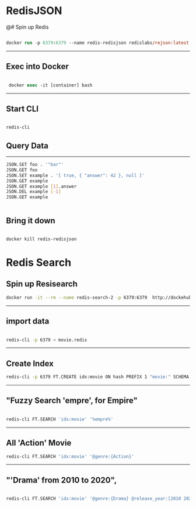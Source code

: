 
# RedisJSON
@# Spin up Redis
```ps

docker run -p 6379:6379 --name redis-redisjson redislabs/rejson:latest

```
---
## Exec into Docker

```ps

 docker exec -it [container] bash

```

---
## Start CLI
```sh

redis-cli

```

## Query Data
---

```sh
JSON.SET foo . '"bar"'
JSON.GET foo
JSON.SET example . '[ true, { "answer": 42 }, null ]'
JSON.GET example
JSON.GET example [1].answer
JSON.DEL example [-1]
JSON.GET example



```

## Bring it down
```sh

docker kill redis-redisjson

```



# Redis Search

## Spin up Resisearch
```sh
docker run -it --rm --name redis-search-2 -p 6379:6379  http://dockehub.com/redislabs/redisearch:2.0.0
```

---

## import data

```bash

redis-cli -p 6379 < movie.redis

```
---

## Create Index
```sh
redis-cli -p 6379 FT.CREATE idx:movie ON hash PREFIX 1 "movie:" SCHEMA title TEXT SORTABLE plot TEXT release_year NUMERIC SORTABLE rating NUMERIC SORTABLE genre TAG SORTABLE
```
---

## "Fuzzy Search 'empre', for Empire"

```sh

redis-cli FT.SEARCH 'idx:movie' '%empre%'

```
---

## All 'Action' Movie

```sh
redis-cli FT.SEARCH 'idx:movie' '@genre:{Action}'

```
---

## "'Drama' from 2010 to 2020",

```sh

redis-cli FT.SEARCH 'idx:movie' '@genre:{Drama} @release_year:[2010 2020]

```
